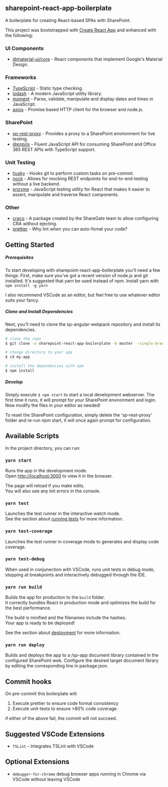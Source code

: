 ## sharepoint-react-app-boilerplate

A boilerplate for creating React-based SPAs with SharePoint.

This project was bootstrapped with [Create React App](https://github.com/facebook/create-react-app) and enhanced with the following:

### UI Components

- [@material-ui/core](https://material-ui.com/) - React components that implement Google's Material Design.

### Frameworks

- [TypeScript](https://www.typescriptlang.org/) - Static type checking.
- [lodash](https://lodash.com/) - A modern JavaScript utility library.
- [moment](https://momentjs.com/) - Parse, validate, manipulate and display dates and times in JavaScript.
- [axios](https://github.com/axios/axios) - Promise based HTTP client for the browser and node.js.

### SharePoint

- [sp-rest-proxy](https://github.com/koltyakov/sp-rest-proxy) - Provides a proxy to a SharePoint environment for live testing.
- [@pnp/js](https://github.com/pnp/pnpjs) - Fluent JavaScript API for consuming SharePoint and Office 365 REST APIs with TypeScript support.

### Unit Testing

- [husky](https://github.com/typicode/husky) - Hooks git to perform custom tasks on pre-commit.
- [nock](https://github.com/nock/nock) - Allows for mocking REST endpoints for end-to-end testing without a live backend.
- [enzyme](https://airbnb.io/enzyme/) - JavaScript testing utility for React that makes it easier to assert, manipulate and traverse React components.

### Other

- [craco](https://github.com/sharegate/craco) - A package created by the ShareGate team to allow configuring CRA without ejecting.
- [prettier](https://prettier.io/) - Why lint when you can auto-fomat your code?

## Getting Started

##### Prerequisites

To start developing with sharepoint-react-app-boilerplate you'll need a few things: First, make sure you've got a recent version of node.js and git installed.
It's suggested that yarn be used instead of npm. Install yarn with `npm install -g yarn`

I also recommend VSCode as an editor, but feel free to use whatever editor suits your fancy.

##### Clone and Install Dependencies

Next, you'll need to clone the sp-angular-webpack repository and install its dependencies.

```bash
# clone the repo
$ git clone -o sharepoint-react-app-boilerplate -b master --single-branch https://github.com/beyond-sharepoint/sharepoint-react-app-boilerplate/ my-app

# change directory to your app
$ cd my-app

# install the dependencies with npm
$ npm install
```

##### Develop

Simply execute `$ npm start` to start a local development webserver. The first time it runs, it will prompt for your SharePoint environment and login. Now modify the files in your editor as needed!

To reset the SharePoint configuration, simply delete the 'sp-rest-proxy' folder and re-run npm start, it will once again prompt for configuration.

## Available Scripts

In the project directory, you can run:

### `yarn start`

Runs the app in the development mode.<br>
Open [http://localhost:3000](http://localhost:3000) to view it in the browser.

The page will reload if you make edits.<br>
You will also see any lint errors in the console.

### `yarn test`

Launches the test runner in the interactive watch mode.<br>
See the section about [running tests](https://facebook.github.io/create-react-app/docs/running-tests) for more information.

### `yarn test-coverage`

Launches the test runner in coverage mode to generates and display code coverage.

### `yarn test-debug`

When used in conjunection with VSCode, runs unit tests in debug mode, stopping at breakpoints and interactively debugged through the IDE.

### `yarn run build`

Builds the app for production to the `build` folder.<br>
It correctly bundles React in production mode and optimizes the build for the best performance.

The build is minified and the filenames include the hashes.<br>
Your app is ready to be deployed!

See the section about [deployment](https://facebook.github.io/create-react-app/docs/deployment) for more information.

### `yarn run deploy`

Builds and deploys the app to a /sp-app document library contained in the configured SharePoint web.
Configure the desired target document library by editing the corresponding line in package.json.

## Commit hooks

On pre-commit this boilerplate will:

1. Execute prettier to ensure code format consistency
2. Execute unit-tests to ensure >80% code coverage.

if either of the above fail, the commit will not succeed.

## Suggested VSCode Extensions

- `TSLint` - Integrates TSLint with VSCode

## Optional Extensions

- `debugger-for-chrome` debug browser apps running in Chrome via VSCode without leaving VSCode
